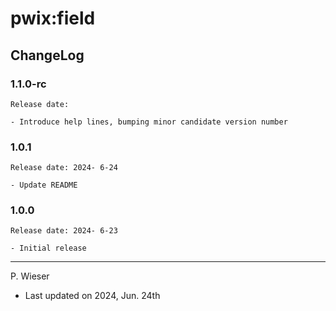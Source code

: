 # pwix:field

## ChangeLog

### 1.1.0-rc

    Release date:

    - Introduce help lines, bumping minor candidate version number

### 1.0.1

    Release date: 2024- 6-24

    - Update README

### 1.0.0

    Release date: 2024- 6-23

    - Initial release

---
P. Wieser
- Last updated on 2024, Jun. 24th
